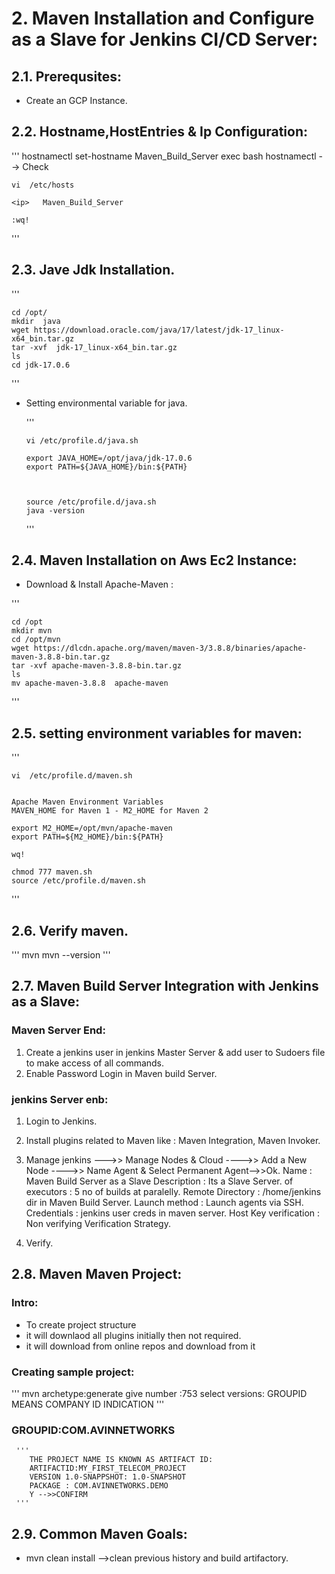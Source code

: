 
#  2. Maven Installation and Configure as a Slave for Jenkins CI/CD Server:


## 2.1. Prerequsites:

+ Create an GCP Instance.


## 2.2. Hostname,HostEntries & Ip  Configuration:

 '''
    hostnamectl  set-hostname  Maven_Build_Server
    exec bash
    hostnamectl   --> Check 

    vi  /etc/hosts

    <ip>   Maven_Build_Server

    :wq!
 '''


## 2.3. Jave Jdk Installation.

   
 ''' 
 
    cd /opt/
    mkdir  java 
    wget https://download.oracle.com/java/17/latest/jdk-17_linux-x64_bin.tar.gz
    tar -xvf  jdk-17_linux-x64_bin.tar.gz
    ls 
    cd jdk-17.0.6
 '''

+ Setting environmental variable for java.

    '''
    
      vi /etc/profile.d/java.sh

      export JAVA_HOME=/opt/java/jdk-17.0.6
      export PATH=${JAVA_HOME}/bin:${PATH}

      

      source /etc/profile.d/java.sh
      java -version
  '''

## 2.4. Maven Installation on Aws Ec2 Instance:

+  Download & Install Apache-Maven :
 
  '''
  
    cd /opt
    mkdir mvn
    cd /opt/mvn
    wget https://dlcdn.apache.org/maven/maven-3/3.8.8/binaries/apache-maven-3.8.8-bin.tar.gz
    tar -xvf apache-maven-3.8.8-bin.tar.gz
    ls
    mv apache-maven-3.8.8  apache-maven
 '''



## 2.5. setting environment variables for maven:

 ''' 

    vi  /etc/profile.d/maven.sh


    Apache Maven Environment Variables
    MAVEN_HOME for Maven 1 - M2_HOME for Maven 2

    export M2_HOME=/opt/mvn/apache-maven
    export PATH=${M2_HOME}/bin:${PATH}

    wq!
   
    chmod 777 maven.sh
    source /etc/profile.d/maven.sh
 '''


##  2.6. Verify maven. 

  '''
     mvn
     mvn --version
  '''


## 2.7.  Maven Build Server Integration with Jenkins as a Slave:


### Maven Server End:


1. Create a jenkins user in jenkins Master Server & add user to Sudoers file to make access of all commands.
2. Enable Password Login in Maven build Server.


### jenkins Server enb:

1. Login to Jenkins.
2. Install plugins related to  Maven like : Maven Integration, Maven Invoker.
3. Manage jenkins --->> Manage Nodes & Cloud ---->> Add a New Node ---->> Name Agent & Select Permanent Agent-->>Ok.
   Name             : Maven Build Server as a Slave
   Description      : Its a Slave Server.
   of executors   : 5 no of builds at paralelly.
   Remote Directory : /home/jenkins  dir in Maven Build Server.
   Launch method    : Launch agents via SSH.
   Credentials      : jenkins user creds in maven server.
   Host Key verification : Non verifying Verification Strategy.

4. Verify.


## 2.8. Maven Maven Project:


### Intro:
+ To create project structure
+ it will downlaod all plugins initially then not required. 
+ it will download from online repos and download from it


### Creating sample project:

   '''
      mvn archetype:generate
      give number :753
      select versions:
      GROUPID MEANS COMPANY ID INDICATION
  '''

### GROUPID:COM.AVINNETWORKS

        
     '''
		THE PROJECT NAME IS KNOWN AS ARTIFACT ID:
        ARTIFACTID:MY_FIRST_TELECOM_PROJECT
        VERSION 1.0-SNAPPSHOT: 1.0-SNAPSHOT
        PACKAGE : COM.AVINNETWORKS.DEMO
        Y -->>CONFIRM
     '''

## 2.9. Common Maven Goals:

+ mvn  clean  install         -->clean previous history and build artifactory.






